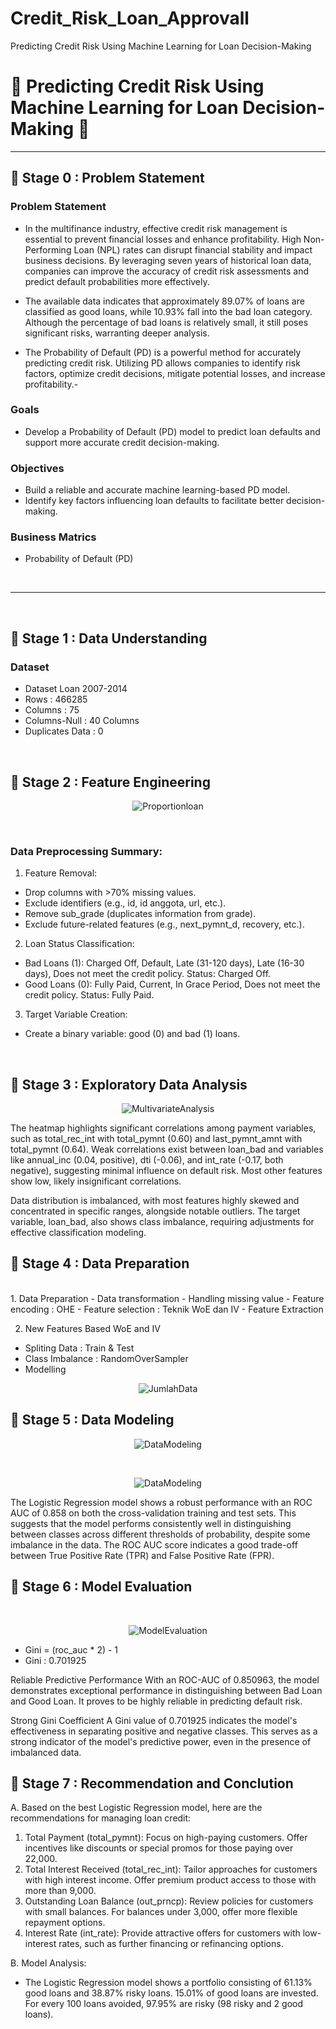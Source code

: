 # Credit_Risk_Loan_Approvall
Predicting Credit Risk Using Machine Learning for Loan Decision-Making

# 🛒 **Predicting Credit Risk Using Machine Learning for Loan Decision-Making** 🛒
---
## 📂 **Stage 0 : Problem Statement**
### Problem Statement
- In the multifinance industry, effective credit risk management is essential to prevent financial losses and enhance profitability. High Non-Performing Loan (NPL) rates can disrupt financial stability and impact business decisions. By leveraging seven years of historical loan data, companies can improve the accuracy of credit risk assessments and predict default probabilities more effectively.

- The available data indicates that approximately 89.07% of loans are classified as good loans, while 10.93% fall into the bad loan category. Although the percentage of bad loans is relatively small, it still poses significant risks, warranting deeper analysis.

- The Probability of Default (PD) is a powerful method for accurately predicting credit risk. Utilizing PD allows companies to identify risk factors, optimize credit decisions, mitigate potential losses, and increase profitability.- 


### Goals
- Develop a Probability of Default (PD) model to predict loan defaults and support more accurate credit decision-making.


### Objectives
- Build a reliable and accurate machine learning-based PD model.
- Identify key factors influencing loan defaults to facilitate better decision-making.

### Business Matrics
-  Probability of Default (PD)
<br>

---
<br>

## 📂 **Stage 1 : Data Understanding**
### Dataset
- Dataset Loan 2007-2014
- Rows : 466285
- Columns : 75
- Columns-Null : 40 Columns
- Duplicates Data : 0
</p>
<br>

## 📂 **Stage 2 : Feature Engineering**
<p align="center">
<img src="https://github.com/user-attachments/assets/886250d9-6221-458f-90e0-e0fa18128d66"
 alt="Proportionloan">
</p>
<br>

### Data Preprocessing Summary:

1. Feature Removal:
- Drop columns with >70% missing values.
- Exclude identifiers (e.g., id, id anggota, url, etc.).
- Remove sub_grade (duplicates information from grade).
- Exclude future-related features (e.g., next_pymnt_d, recovery, etc.).

2. Loan Status Classification:
- Bad Loans (1): Charged Off, Default, Late (31-120 days), Late (16-30 days), Does not meet the credit policy. Status: Charged Off.
- Good Loans (0): Fully Paid, Current, In Grace Period, Does not meet the credit policy. Status: Fully Paid.

3. Target Variable Creation:
- Create a binary variable: good (0) and bad (1) loans.
<br>

## 📂 **Stage 3 : Exploratory Data Analysis**
<p align="center">
<img src="https://github.com/user-attachments/assets/6fcab117-4c78-4587-bccd-ab6a5f1dabca"
 alt="MultivariateAnalysis">
</p>

The heatmap highlights significant correlations among payment variables, such as total_rec_int with total_pymnt (0.60) and last_pymnt_amnt with total_pymnt (0.64). Weak correlations exist between loan_bad and variables like annual_inc (0.04, positive), dti (-0.06), and int_rate (-0.17, both negative), suggesting minimal influence on default risk. Most other features show low, likely insignificant correlations.

Data distribution is imbalanced, with most features highly skewed and concentrated in specific ranges, alongside notable outliers. The target variable, loan_bad, also shows class imbalance, requiring adjustments for effective classification modeling.
<br>

## 📂 **Stage 4 : Data Preparation**
<br>
1. Data Preparation
- Data transformation
- Handling missing value
- Feature encoding : OHE
- Feature selection : Teknik WoE dan IV
- Feature Extraction

2. New Features Based WoE and IV
- Spliting Data : Train & Test
- Class Imbalance : RandomOverSampler
- Modelling

<p align="center">
<img src="https://github.com/user-attachments/assets/d528b2c7-b2ed-4699-9968-56384d4ba2ae"
 alt="JumlahData">

## 📂 **Stage 5 : Data Modeling**

<p align="center">
<img src="https://github.com/user-attachments/assets/26c4db70-addd-41d5-9fe5-2fbc55f347f4"
 alt="DataModeling">
</p>

<br>
 <p align="center">
<img src="https://github.com/user-attachments/assets/6f647df2-fd8e-44d4-800b-aa9b417d7bfe"
 alt="DataModeling">
 </p>
 
The Logistic Regression model shows a robust performance with an ROC AUC of 0.858 on both the cross-validation training and test sets. This suggests that the model performs consistently well in distinguishing between classes across different thresholds of probability, despite some imbalance in the data. The ROC AUC score indicates a good trade-off between True Positive Rate (TPR) and False Positive Rate (FPR).

## 📂 **Stage 6 : Model Evaluation**

<br>
 <p align="center">
<img src="https://github.com/user-attachments/assets/a6002c17-e51f-436f-89a8-85781c252391"
 alt="ModelEvaluation">
 </p>

- Gini = (roc_auc * 2) - 1
- Gini : 0.701925

Reliable Predictive Performance
With an ROC-AUC of 0.850963, the model demonstrates exceptional performance in distinguishing between Bad Loan and Good Loan. It proves to be highly reliable in predicting default risk.

Strong Gini Coefficient
A Gini value of 0.701925 indicates the model's effectiveness in separating positive and negative classes. This serves as a strong indicator of the model's predictive power, even in the presence of imbalanced data.

## 📂 **Stage 7 : Recommendation and Conclution**

A. Based on the best Logistic Regression model, here are the recommendations for managing loan credit:
1. Total Payment (total_pymnt): Focus on high-paying customers. Offer incentives like discounts or special promos for those paying over 22,000.
2. Total Interest Received (total_rec_int): Tailor approaches for customers with high interest income. Offer premium product access to those with more than 9,000.
3. Outstanding Loan Balance (out_prncp): Review policies for customers with small balances. For balances under 3,000, offer more flexible repayment options.
4. Interest Rate (int_rate): Provide attractive offers for customers with low-interest rates, such as further financing or refinancing options.

B. Model Analysis: 
- The Logistic Regression model shows a portfolio consisting of 61.13% good loans and 38.87% risky loans. 15.01% of good loans are invested. For every 100 loans avoided, 97.95% are risky (98 risky and 2 good loans).

